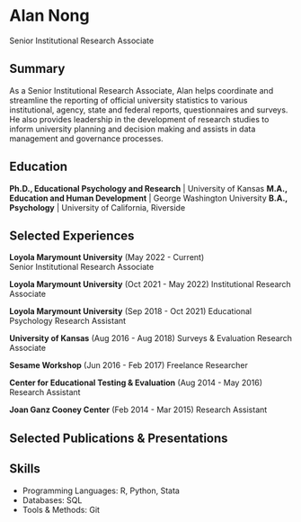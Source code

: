 # Alan Nong
Senior Institutional Research Associate

## Summary
As a Senior Institutional Research Associate, Alan helps coordinate and streamline the reporting of official university statistics to various institutional, agency, state and federal reports, questionnaires and surveys. He also provides leadership in the development of research studies to inform university planning and decision making and assists in data management and governance processes.

## Education
**Ph.D., Educational Psychology and Research** | University of Kansas
**M.A., Education and Human Development** | George Washington University
**B.A., Psychology** | University of California, Riverside

## Selected Experiences
**Loyola Marymount University** (May 2022 - Current)   
Senior Institutional Research Associate

**Loyola Marymount University** (Oct 2021 - May 2022)
Institutional Research Associate

**Loyola Marymount University** (Sep 2018 - Oct 2021)
Educational Psychology Research Assistant

**University of Kansas** (Aug 2016 - Aug 2018)
Surveys & Evaluation Research Associate

**Sesame Workshop** (Jun 2016 - Feb 2017)
Freelance Researcher

**Center for Educational Testing & Evaluation** (Aug 2014 - May 2016)
Research Assistant

**Joan Ganz Cooney Center** (Feb 2014 - Mar 2015)
Research Assistant

## Selected Publications & Presentations


## Skills
- Programming Languages: R, Python, Stata
- Databases: SQL
- Tools & Methods: Git

